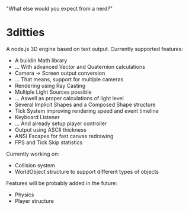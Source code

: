 "What else would you expect from a nerd?"

# 3ditties

A node.js 3D engine based on text output.
Currently supported features:
* A buildin Math library
* ... With advanced Vector and Quaternion calculations
* Camera -> Screen output conversion
* ... That means, support for multiple cameras
* Rendering using Ray Casting
* Multiple Light Sources possible
* ... Aswell as proper calculations of light level
* Several Implicit Shapes and a Composed Shape structure
* Tick System improving rendering speed and event timeline
* Keyboard Listener
* ... And already setup player controller
* Output using ASCII thickness
* ANSI Escapes for fast canvas redrawing
* FPS and Tick Skip statistics

Currently working on:
* Collision system
* WorldObject structure to support different types of objects

Features will be probably added in the future:
* Physics
* Player structure
